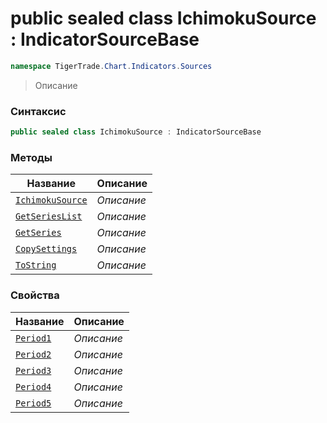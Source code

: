 
# public sealed class IchimokuSource : IndicatorSourceBase
```csharp
namespace TigerTrade.Chart.Indicators.Sources
```



> Описание

### Синтаксис
```csharp
public sealed class IchimokuSource : IndicatorSourceBase
```


### Методы
| Название | Описание |
| --- | --- |
| [`IchimokuSource`](./IchimokuSource.cs/Методы/IchimokuSource.md) | *Описание* |
| [`GetSeriesList`](./IchimokuSource.cs/Методы/GetSeriesList.md) | *Описание* |
| [`GetSeries`](./IchimokuSource.cs/Методы/GetSeries.md) | *Описание* |
| [`CopySettings`](./IchimokuSource.cs/Методы/CopySettings.md) | *Описание* |
| [`ToString`](./IchimokuSource.cs/Методы/ToString.md) | *Описание* |

### Свойства
| Название | Описание |
| --- | --- |
| [`Period1`](./IchimokuSource.cs/Свойства/Period1.md) | *Описание* |
| [`Period2`](./IchimokuSource.cs/Свойства/Period2.md) | *Описание* |
| [`Period3`](./IchimokuSource.cs/Свойства/Period3.md) | *Описание* |
| [`Period4`](./IchimokuSource.cs/Свойства/Period4.md) | *Описание* |
| [`Period5`](./IchimokuSource.cs/Свойства/Period5.md) | *Описание* |



